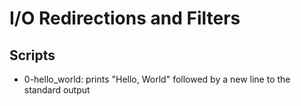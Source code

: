 # I/O Redirections and Filters

## Scripts

- 0-hello_world: prints "Hello, World" followed by a new line to the standard output
